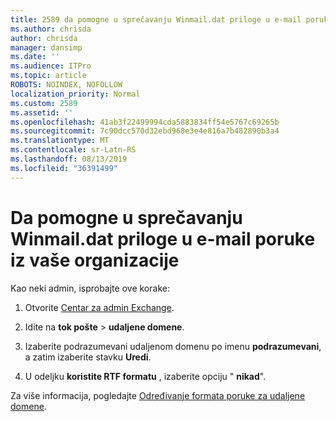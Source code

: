 ```yaml
---
title: 2589 da pomogne u sprečavanju Winmail.dat priloge u e-mail poruke iz vaše organizacije
ms.author: chrisda
author: chrisda
manager: dansimp
ms.date: ''
ms.audience: ITPro
ms.topic: article
ROBOTS: NOINDEX, NOFOLLOW
localization_priority: Normal
ms.custom: 2589
ms.assetid: ''
ms.openlocfilehash: 41ab3f22499994cda5883834ff54e5767c69265b
ms.sourcegitcommit: 7c90dcc570d32ebd968e3e4e816a7b482890b3a4
ms.translationtype: MT
ms.contentlocale: sr-Latn-RS
ms.lasthandoff: 08/13/2019
ms.locfileid: "36391499"
---
```

# <a name="help-prevent-winmaildat-attachments-in-email-messages-from-your-organization"></a>Da pomogne u sprečavanju Winmail.dat priloge u e-mail poruke iz vaše organizacije

Kao neki admin, isprobajte ove korake:

1. Otvorite [Centar za admin Exchange](https://outlook.office365.com/ecp/).

2. Idite na **tok pošte** > **udaljene domene**.

3. Izaberite podrazumevani udaljenom domenu po imenu **podrazumevani**, a zatim izaberite stavku **Uredi**.

4. U odeljku **koristite RTF formatu** , izaberite opciju " **nikad**".

Za više informacija, pogledajte [Određivanje formata poruke za udaljene domene](https://docs.microsoft.com/Exchange/mail-flow-best-practices/remote-domains/remote-domains#specifying-message-format).

